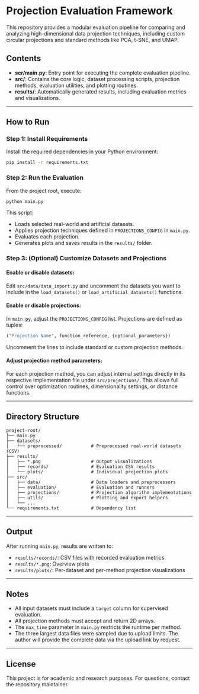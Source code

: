 # Projection Evaluation Framework

This repository provides a modular evaluation pipeline for comparing and analyzing high-dimensional data projection techniques, including custom circular projections and standard methods like PCA, t-SNE, and UMAP.

## Contents

- **scr/main.py**: Entry point for executing the complete evaluation pipeline.
- **src/**: Contains the core logic, dataset processing scripts, projection methods, evaluation utilities, and plotting routines.
- **results/**: Automatically generated results, including evaluation metrics and visualizations.

---

## How to Run

### Step 1: Install Requirements
Install the required dependencies in your Python environment:
```bash
pip install -r requirements.txt
```

### Step 2: Run the Evaluation
From the project root, execute:
```bash
python main.py
```
This script:
- Loads selected real-world and artificial datasets.
- Applies projection techniques defined in `PROJECTIONS_CONFIG` in `main.py`.
- Evaluates each projection.
- Generates plots and saves results in the `results/` folder.

### Step 3: (Optional) Customize Datasets and Projections

#### Enable or disable datasets:
Edit `src/data/data_import.py` and uncomment the datasets you want to include in the `load_datasets()` or `load_artificial_datasets()` functions.

#### Enable or disable projections:
In `main.py`, adjust the `PROJECTIONS_CONFIG` list. Projections are defined as tuples:
```python
("Projection Name", function_reference, {optional_parameters})
```
Uncomment the lines to include standard or custom projection methods.

#### Adjust projection method parameters:
For each projection method, you can adjust internal settings directly in its respective implementation file under `src/projections/`. This allows full control over optimization routines, dimensionality settings, or distance functions.

---

## Directory Structure
```
project-root/
├── main.py
├── datasets/
│   └── preprocessed/           # Preprocessed real-world datasets (CSV)
├── results/
│   ├── *.png                   # Output visualizations
│   ├── records/                # Evaluation CSV results
│   └── plots/                  # Individual projection plots
├── src/
│   ├── data/                   # Data loaders and preprocessors
│   ├── evaluation/             # Evaluation and runners
│   ├── projections/            # Projection algorithm implementations
│   ├── utils/                  # Plotting and export helpers
│   └── ...
└── requirements.txt            # Dependency list
```

---

## Output
After running `main.py`, results are written to:

- `results/records/`: CSV files with recorded evaluation metrics
- `results/*.png`: Overview plots
- `results/plots/`: Per-dataset and per-method projection visualizations

---

## Notes
- All input datasets must include a `target` column for supervised evaluation.
- All projection methods must accept and return 2D arrays.
- The `max_time` parameter in `main.py` restricts the runtime per method.
- The three largest data files were sampled due to upload limits. The author will provide the complete data via the upload link by request. 

---

## License
This project is for academic and research purposes. For questions, contact the repository maintainer.

